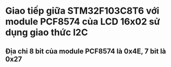 # Giao tiếp giữa STM32F103C8T6 với module PCF8574 của LCD 16x02 sử dụng giao thức I2C
## Địa chỉ 8 bit của module PCF8574 là 0x4E, 7 bit là 0x27
### 
